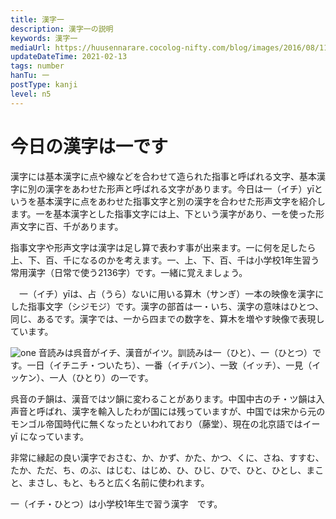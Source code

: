 ```yaml
---
title: 漢字一
description: 漢字一の説明
keywords: 漢字一
mediaUrl: https://huusennarare.cocolog-nifty.com/blog/images/2016/08/11/photo_12.jpg
updateDateTime: 2021-02-13
tags: number
hanTu: 一
postType: kanji
level: n5
---
```


# 今日の漢字は一です
漢字には基本漢字に点や線などを合わせて造られた指事と呼ばれる文字、基本漢字に別の漢字をあわせた形声と呼ばれる文字があります。今日は一（イチ）yīというを基本漢字に点をあわせた指事文字と別の漢字を合わせた形声文字を紹介します。一を基本漢字とした指事文字には上、下という漢字があり、一を使った形声文字に百、千があります。

指事文字や形声文字は漢字は足し算で表わす事が出来ます。一に何を足したら上、下、百、千になるのかを考えます。一、上、下、百、千は小学校1年生習う常用漢字（日常で使う2136字）です。一緒に覚えましょう。

　一（イチ）yīは、占（うら）ないに用いる算木（サンぎ）一本の映像を漢字にした指事文字（シジモジ）です。漢字の部首は一・いち、漢字の意味はひとつ、同じ、あるです。漢字では、一から四までの数字を、算木を増やす映像で表現しています。

![one](https://huusennarare.cocolog-nifty.com/blog/images/2016/08/11/photo_12.jpg "one")
音読みは呉音がイチ、漢音がイツ。訓読みは一（ひと）、一（ひとつ）です。一日（イチニチ・ついたち）、一番（イチバン）、一致（イッチ）、一見（イッケン）、一人（ひとり）の一です。

呉音のチ韻は、漢音ではツ韻に変わることがあります。中国中古のチ・ツ韻は入声音と呼ばれ、漢字を輸入したわが国には残っていますが、中国では宋から元のモンゴル帝国時代に無くなったといわれており（藤堂）、現在の北京語ではイーyī になっています。

非常に縁起の良い漢字でおさむ、か、かず、かた、かつ、くに、さね、すすむ、たか、ただ、ち、のぶ、はじむ、はじめ、ひ、ひじ、ひで、ひと、ひとし、まこと、まさし、もと、もろと広く名前に使われます。

一（イチ・ひとつ）は小学校1年生で習う漢字　です。